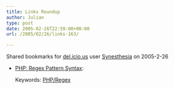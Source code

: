 ```yaml
---
title: Links Roundup
author: Julian
type: post
date: 2005-02-26T22:59:00+00:00
url: /2005/02/26/links-163/

---
```

Shared bookmarks for [del.icio.us][1] user  [Synesthesia][2] on 2005-2-26

  * [PHP: Regex Pattern Syntax][3]:
   
    Keywords: [PHP/Regex][4]

 [1]: https://del.icio.us/
 [2]: https://del.icio.us/synesthesia
 [3]: https://uk.php.net/manual/en/reference.pcre.pattern.syntax.php "https://uk.php.net/manual/en/reference.pcre.pattern.syntax.php"
 [4]: https://del.icio.us/synesthesia/PHP/Regex